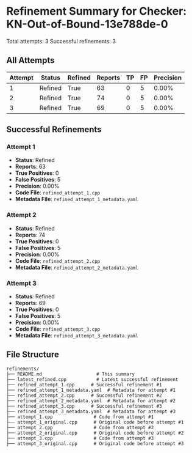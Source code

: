 # Refinement Summary for Checker: KN-Out-of-Bound-13e788de-0

Total attempts: 3
Successful refinements: 3

## All Attempts

| Attempt | Status | Refined | Reports | TP | FP | Precision |
|---------|--------|---------|---------|----|----|----------|
| 1 | Refined | True | 63 | 0 | 5 | 0.00% |
| 2 | Refined | True | 74 | 0 | 5 | 0.00% |
| 3 | Refined | True | 69 | 0 | 5 | 0.00% |

## Successful Refinements

### Attempt 1
- **Status**: Refined
- **Reports**: 63
- **True Positives**: 0
- **False Positives**: 5
- **Precision**: 0.00%
- **Code File**: `refined_attempt_1.cpp`
- **Metadata File**: `refined_attempt_1_metadata.yaml`

### Attempt 2
- **Status**: Refined
- **Reports**: 74
- **True Positives**: 0
- **False Positives**: 5
- **Precision**: 0.00%
- **Code File**: `refined_attempt_2.cpp`
- **Metadata File**: `refined_attempt_2_metadata.yaml`

### Attempt 3
- **Status**: Refined
- **Reports**: 69
- **True Positives**: 0
- **False Positives**: 5
- **Precision**: 0.00%
- **Code File**: `refined_attempt_3.cpp`
- **Metadata File**: `refined_attempt_3_metadata.yaml`

## File Structure

```
refinements/
├── README.md                    # This summary
├── latest_refined.cpp           # Latest successful refinement
├── refined_attempt_1.cpp      # Successful refinement #1
├── refined_attempt_1_metadata.yaml  # Metadata for attempt #1
├── refined_attempt_2.cpp      # Successful refinement #2
├── refined_attempt_2_metadata.yaml  # Metadata for attempt #2
├── refined_attempt_3.cpp      # Successful refinement #3
├── refined_attempt_3_metadata.yaml  # Metadata for attempt #3
├── attempt_1.cpp               # Code from attempt #1
├── attempt_1_original.cpp      # Original code before attempt #1
├── attempt_2.cpp               # Code from attempt #2
├── attempt_2_original.cpp      # Original code before attempt #2
├── attempt_3.cpp               # Code from attempt #3
├── attempt_3_original.cpp      # Original code before attempt #3
```
